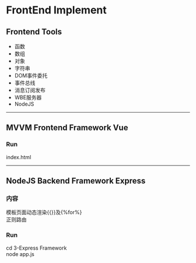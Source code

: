# FrontEnd Implement  

## Frontend Tools  
- 函数  
- 数组  
- 对象  
- 字符串  
- DOM事件委托  
- 事件总线   
- 消息订阅发布  
- WBE服务器  
- NodeJS  
  
_____
  
## MVVM Frontend Framework Vue  
### Run  
index.html  
  
_____
  
## NodeJS Backend Framework Express  
### 内容  
模板页面动态渲染{{}}及{%for%}  
正则路由  
  
### Run  
cd 3-Express Framework  
node app.js  
  